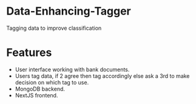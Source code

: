 # Data-Enhancing-Tagger
Tagging data to improve classification

# Features
- User interface working with bank documents.
- Users tag data, if 2 agree then tag accordingly else ask a 3rd to make decision on which tag to use.
- MongoDB backend.
- NextJS frontend.

